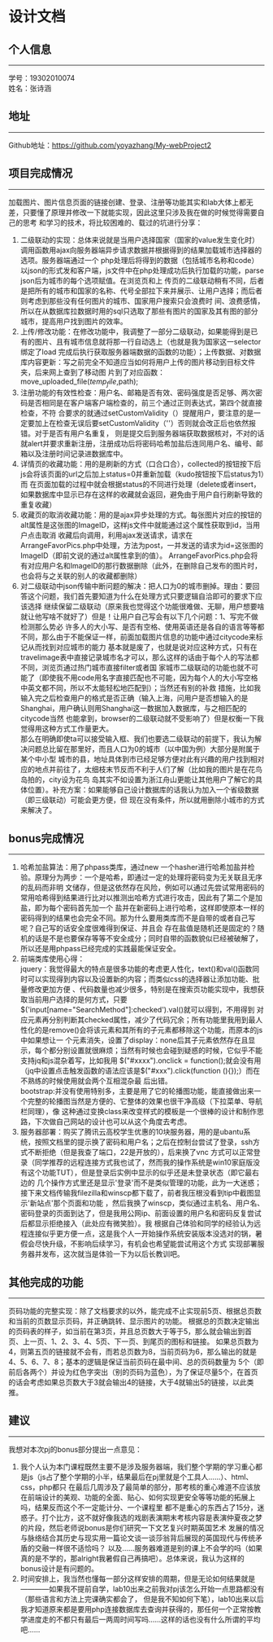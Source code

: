 设计文档
====
## 个人信息
----
学号：19302010074<br>
姓名：张诗涵<br>
## 地址
----
Github地址：https://github.com/yoyazhang/My-webProject2<br>
## 项目完成情况
----
加载图片、图片信息页面的链接创建、登录、注册等功能其实和lab大体上都无差，只要懂了原理并修改一下就能实现，因此这里只涉及我在做的时候觉得需要自己的思考
和学习的技术，将比较困难的、载过的坑进行分享：<br>
1. 二级联动的实现：总体来说就是当用户选择国家（国家的value发生变化时）调用函数用ajax向服务器端异步请求数据并根据得到的结果加载城市选择器的选项。服务器端通过一个
php处理后将得到的数据（包括城市名称和code）以json的形式发和客户端，js文件中在php处理成功后执行加载的功能，parse json后为城市的每个选项赋值。在浏览页和上
传页的二级联动稍有不同，后者是把所有的城市和国家的名称、代号全部拉下来并展示、让用户选择；而后者则考虑到那些没有任何图片的城市、国家用户搜索只会浪费时
间、浪费感情，所以在从数据库拉数据时用的sql只选取了那些有图片的国家及其有图的部分城市，提高用户找到图片的效率。
2. 上传/修改功能：在修改功能中，我调整了一部分二级联动，如果能得到是已有的图片、且有城市信息就将那一行自动选上（也就是我为国家这一selector绑定了load
完成后执行获取服务器端数据的函数的功能）；上传数据、对数据库内容更新：写之前完全不知道应当如何将用户上传的图片移动到目标文件夹，后来网上查到了移动图
片到了对应函数：move_uploaded_file($temp_file,$path);
3. 注册功能的有效性检查：用户名、邮箱是否有效、密码强度是否足够、两次密码是否相同是在客户端客户端检查的，前三个通过正则表达式，第四个就直接检查，不符
合要求的就通过setCustomValidity（）提醒用户，要注意的是一定要加上在检查无误后要setCustomValidity（''）否则就会改正后也依然报错。对于是否有用户名重复，
则是提交后到服务器端获取数据核对，不对的话就alert并要求重新注册，注册成功后将密码哈希加盐后连同用户名、编号、邮箱以及注册时间记录进数据库中。
4. 详情页的收藏功能：用的是刷新的方式（口合口合），collected的按钮按下后js会将该页面的url之后加上status=0并重新加载（kudo按钮按下后status为1）而
在页面加载的过程中就会根据status的不同进行处理（delete或者insert，如果数据库中显示已存在这样的收藏就会返回，避免由于用户自行刷新导致的重复收藏）
5. 收藏页的取消收藏功能：用的是ajax异步处理的方式。每张图片对应的按钮的alt属性是这张图的ImageID，这样js文件中就能通过这个属性获取到id，当用户点击取消
收藏后向调用，利用ajax发送请求，请求在ArrangeFavorPics.php中处理，方法为post，一并发送的请求为id=这张图的ImageID（即前文说的通过alt属性拿到的值）。
ArrangeFavorPics.php会将有对应用户名和ImageID的那行数据删除（此外，在删除自己发布的图片时，也会将与之关联的别人的收藏都删除）
6. 对二级联动中json传输中断问题的解决：把人口为0的城市删掉。理由：要回答这个问题，我们首先要知道为什么在处理方式只要逻辑自洽即可的要求下应该选择
继续保留二级联动（原来我也觉得这个功能很难做、无聊，用户想要啥就让他写啥不就好了）但是！让用户自己写会有以下几个问题：1、写完不做检测那么势必
许多人的大小写、是否有空格、使用英语还是各自的语言等等都不同，那么由于不能保证一样，前面加载图片信息的功能中通过citycode来标记从而找到对应城市的能力
基本就是废了，也就是说对应这种方式，只有在travelimage表中直接记录城市名才可以，那么这样的话由于每个人的写法都不同，浏览页通过热门城市直接filter或者国
家城市二级联动的功能也就不可能了（即使我不用code用名字直接匹配也不可能，因为每个人的大小写空格中英文都不同，所以不太能轻松地匹配到）；当然还有别的补救
措施，比如我输入完之后检查用户的格式是否正确（输入上海，问用户是否想输入的是Shanghai，用户确认则用Shanghai这一数据加入数据库，与之相匹配的citycode当然
也能拿到，browser的二级联动就不受影响了）但是权衡一下我觉得用这种方式工作量更大。<br>
那么在明确即使ta可以接受输入框、我们也要选二级联动的前提下，我认为解决问题总比留在那里好，而且人口为0的城市（以中国为例）大部分是附属于某个中小型
城市的县，地址具体到市已经足够方便对此有兴趣的用户找到相对应的地点并前往了，太细枝末节反而不利于人们了解（比如我的图片是在花鸟岛拍的，city设为花鸟
岛其实不如设置为浙江舟山更能让其他用户了解它的具体位置）。补充方案：如果能够自己设计数据库的话我认为加入一个省级数据（即三级联动）可能会更方便，但
现在没有条件，所以就用删除小城市的方式来解决了。
## bonus完成情况
----
1. 哈希加盐算法：用了phpass类库，通过new 一个hasher进行哈希加盐并检验。原理分为两步：一个是哈希，即通过一定的处理将密码变为无关联且无序的乱码而非明
文储存，但是这依然存在风险，例如可以通过先尝试常用密码的常用哈希得到结果进行比对以推测出哈希方式进行攻击，因此有了第二个是加盐，即为每个密码首先加一个
盐并在新密码上进行哈希，这样即使原本一样的密码得到的结果也会完全不同。那为什么要用类库而不是自带的或者自己写呢？自己写的话安全度很难得到保证、并且会
存在盐值是随机还是固定的？随机的话是不是也要保存等等不安全成分；同时自带的函数貌似已经被破解了，所以还是用phpass已经完成的实践最能保证安全。
2. 前端类库使用心得：<br>
jquery：我觉得最大的特点是很多功能的考虑更人性化，text()和val()函数同时可以实现得到内容以及设置新的内容；而类似css的选择器让添加功能、批量修改更加方便
、代码数量也减少很多，特别是在搜索页功能实现中，我想获取当前用户选择的是何方式，只要$('input[name="SearchMethod"]:checked').val()就可以得到，不用得到
对应元素再分别判断其checked属性，减少了代码冗余；所有功能里我用到最人性化的是remove()会将该元素和其所有的子元素都移除这个功能，而原本的js中如果想让一
个元素消失，设置了display：none后其子元素依然存在且显示，每个都分别设置就很麻烦；当然有时候也会碰到疑惑的时候，它似乎不能支持jq和js混杂着写，比如我用
$("#xxxx").onclick = function();就会没有用（jq中设置点击触发函数的语法应该是$("#xxx").click(function (){});）而在不熟练的时候使用就会两个互相混杂最
后出错。<br>
bootstrap:并没有使用特别多，主要是用了它的轮播图功能，能直接做出来一个完整的轮播图当然是方便的、它整体的效果也很干净高级（下拉菜单、导航栏同理），像
这种通过变换class来改变样式的模板是一个很棒的设计和制作思路，下次做自己网站的设计也可以从这个角度去考虑。
3. 服务器部署：购买了腾讯云高校学生优惠的10块服务器，用的是ubantu系统，按照文档里的提示换了密码和用户名；之后在控制台尝试了登录，ssh方式不断拒绝（但是我查了端口，22是开放的），后来换了vnc
方式可以正常登录（同学推荐的远程连接方式我也试了，然而我的操作系统是win10家庭版没有这个功能TUT），但是登录后实例中显示的似乎还是未登录状态（即它最右边的
几个操作方式里还是显示'登录'而不是类似管理的功能，此为一大迷惑；接下来文档传输我filezilla和winscp都下载了，前者我压根没看到tip中截图显示'新站点'那个页面和功能
，然后我换了winscp，类似通过主机名、用户名、密码登录的页面到达了，但是我用公网ip、前面设置的用户名和密码反复尝试后都显示拒绝接入（此处应有微笑脸）。我
根据自己体验和同学的经验认为远程连接似乎更方便一点，这是我个人一开始操作系统安装版本没选对的锅，暑假会尽快升级，不影响后续学习，有机会也希望能尝试用这个方式
实现部署服务器并发布，这次就当是体验一下为以后长教训吧。
## 其他完成的功能
----
页码功能的完整实现：除了文档要求的以外，能完成不止实现前5页、根据总页数和当前的页数显示页码，并正确跳转、显示图片的功能。
根据总的页数决定输出的页码表的样子，如当前在第3页，并且总页数大于等于5，那么就会输出到首页、上一页、1、2、3、4、5页、下一页、到尾页的图标和链接。
如果总页数为4，则第五页的链接就不会有，而若总页数为8，当前页码为6，那么输出的就是4、5、6、7、8；基本的逻辑是保证当前页码在最中间、总的页码数量为
5个（即前后各两个）并设为红色字突出（别的页码为蓝色），为了保证尽量5个，在首页的话会考虑如果总页数大于3就会输出4的链接，大于4就输出5的链接，以此类推。
## 建议
-----
我想对本次pj的bonus部分提出一点意见：
1. 我个人认为本门课程既然主要不是涉及服务器端，我们整个学期的学习重心都是js（js占了整个学期的小半，结果最后在pj里就是个工具人……）、html、css，php都只
在最后几周涉及了最简单的部分，那考核的重心难道不应该放在前端设计的美观、功能的全面、贴心、如何实现更安全等等功能的拓展上吗，结果反而这个不一定能计分、一个课程里
都不是重心的东西占了15分，迷惑子。打个比方，这不就好像我选的戏剧表演期末考核内容是表演仲夏夜之梦的片段，然后老师说bonus是你们研究一下文艺复兴时期英国艺术
发展的情况与脉络结合其历史与现实用一篇论文谈一谈莎翁背后展现的英国现代与传统矛盾的交融一样很不适恰吗？
以及……服务器难道是别的课上不会学的吗（如果真的是不学的，那alright我暑假自己再搞吧）。总体来说，我认为这样的bonus设计是有问题的。
2. 时间安排上，我当然也懂每一部分这样安排的周期，但是无论如何结果就是————如果我不提前自学，lab10出来之前我对pj该怎么开始一点思路都没有（那些语言和方法上完课确实都会了，
但是我不知如何下笔），lab10出来以后我才知道原来都是要用php连接数据库去查询并获得的，那任何一个正常按教学进度走的不都只有最后一两周时间写吗……这样的话也没有什么所谓的平均吧……


